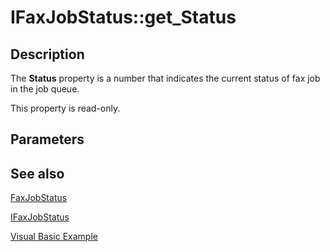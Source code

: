 # IFaxJobStatus::get_Status

## Description

The **Status** property is a number that indicates the current status of fax job in the job queue.

This property is read-only.

## Parameters

## See also

[FaxJobStatus](https://learn.microsoft.com/previous-versions/windows/desktop/fax/-mfax-faxjobstatus)

[IFaxJobStatus](https://learn.microsoft.com/previous-versions/windows/desktop/api/faxcomex/nn-faxcomex-ifaxjobstatus)

[Visual Basic Example](https://learn.microsoft.com/previous-versions/windows/desktop/fax/-mfax-registering-for-fax-events)